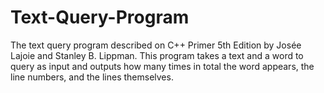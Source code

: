 # Text-Query-Program
The text query program described on C++ Primer 5th Edition by Josée Lajoie and Stanley B. Lippman. This program takes a text and a word to query as input and outputs how many times in total the word appears, the line numbers, and the lines themselves.
